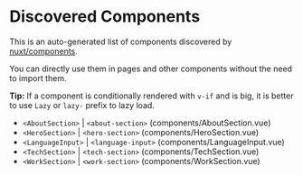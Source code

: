 # Discovered Components

This is an auto-generated list of components discovered by [nuxt/components](https://github.com/nuxt/components).

You can directly use them in pages and other components without the need to import them.

**Tip:** If a component is conditionally rendered with `v-if` and is big, it is better to use `Lazy` or `lazy-` prefix to lazy load.

- `<AboutSection>` | `<about-section>` (components/AboutSection.vue)
- `<HeroSection>` | `<hero-section>` (components/HeroSection.vue)
- `<LanguageInput>` | `<language-input>` (components/LanguageInput.vue)
- `<TechSection>` | `<tech-section>` (components/TechSection.vue)
- `<WorkSection>` | `<work-section>` (components/WorkSection.vue)
